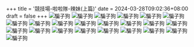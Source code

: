 +++
title = '競技場-啦啦隊-辣妹(上篇)'
date = 2024-03-28T09:02:36+08:00
draft = false
+++
![騙子狗](https://tw.ishowlife.com/uploads_store/33000/32118/66044226555339.03277019.png "騙子狗的圖片")
![騙子狗](https://tw.ishowlife.com/uploads_store/33000/32118/6604426455c6c1.92949807.png "騙子狗的圖片")
![騙子狗](https://tw.ishowlife.com/uploads_store/33000/32118/660442a23656c4.35106978.png "騙子狗的圖片")
![騙子狗](https://tw.ishowlife.com/uploads_store/33000/32118/660442e03c8671.06167596.png "騙子狗的圖片")
![騙子狗](https://tw.ishowlife.com/uploads_store/33000/32118/6604431e3dd936.93379979.png "騙子狗的圖片")
![騙子狗](https://tw.ishowlife.com/uploads_store/33000/32118/6604435c35eef2.57259531.png "騙子狗的圖片")
![騙子狗](https://tw.ishowlife.com/uploads_store/33000/32118/6604439a31c9b0.41495614.png "騙子狗的圖片")
![騙子狗](https://tw.ishowlife.com/uploads_store/33000/32118/660443d86b5e20.03825006.png "騙子狗的圖片")
![騙子狗](https://tw.ishowlife.com/uploads_store/33000/32118/660444166f5327.18980152.png "騙子狗的圖片")
![騙子狗](https://tw.ishowlife.com/uploads_store/33000/32118/660444546ed560.99588439.png "騙子狗的圖片")
![騙子狗](https://tw.ishowlife.com/uploads_store/33000/32118/6604449287b207.90053065.png "騙子狗的圖片")
![騙子狗](https://tw.ishowlife.com/uploads_store/33000/32118/660444d07929b0.60448483.png "騙子狗的圖片")
![騙子狗](https://tw.ishowlife.com/uploads_store/33000/32118/6604450e79b471.98297409.png "騙子狗的圖片")
![騙子狗](https://tw.ishowlife.com/uploads_store/33000/32118/6604454ca9a0b7.83438541.png "騙子狗的圖片")
![騙子狗](https://tw.ishowlife.com/uploads_store/33000/32118/6604458aa9be78.94942550.png "騙子狗的圖片")
![騙子狗](https://tw.ishowlife.com/uploads_store/33000/32118/660445c89fef49.73548509.png "騙子狗的圖片")
![騙子狗](https://tw.ishowlife.com/uploads_store/33000/32118/66044606a7b7b6.56567474.png "騙子狗的圖片")
![騙子狗](https://tw.ishowlife.com/uploads_store/33000/32118/66044644e38b17.23675111.png "騙子狗的圖片")
![騙子狗](https://tw.ishowlife.com/uploads_store/33000/32118/66044682ddc523.44782975.png "騙子狗的圖片")
![騙子狗](https://tw.ishowlife.com/uploads_store/33000/32118/660446c0d9fe88.55634438.png "騙子狗的圖片")
![騙子狗](https://tw.ishowlife.com/uploads_store/33000/32118/660446febe2978.64674402.png "騙子狗的圖片")
![騙子狗](https://tw.ishowlife.com/uploads_store/33000/32118/6604473ca9ba02.52242885.png "騙子狗的圖片")
![騙子狗](https://tw.ishowlife.com/uploads_store/33000/32118/6604477ad31d42.67059742.png "騙子狗的圖片")